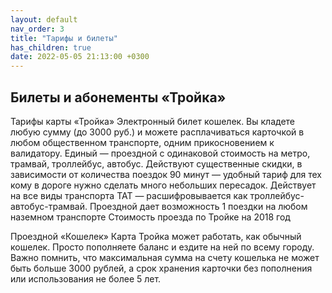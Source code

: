 ```yaml
---
layout: default
nav_order: 3
title: "Тарифы и билеты"
has_children: true
date: 2022-05-05 21:13:00 +0300
---
```


## Билеты и абонементы «Тройка»



Тарифы карты «Тройка»
Электронный билет кошелек. Вы кладете любую сумму (до 3000 руб.) и можете расплачиваться карточкой в любом общественном транспорте, одним прикосновением к валидатору.
Единый — проездной с одинаковой стоимость на метро, трамвай, троллейбус, автобус. Действуют существенные скидки, в зависимости от количества поездок
90 минут — удобный тариф для тех кому в дороге нужно сделать много небольших пересадок. Действует на все виды транспорта
ТАТ — расшифровывается как троллейбус-автобус-трамвай. Проездной дает возможность 1 поездки на любом наземном транспорте
Стоимость проезда по Тройке на 2018 год

Проездной «Кошелек»
Карта Тройка может работать, как обычный кошелек.
Просто пополняете баланс и ездите на ней по всему городу.
Важно помнить, что максимальная сумма на счету кошелька не может быть больше 3000 рублей, а срок хранения карточки без пополнения или использования не более 5 лет.